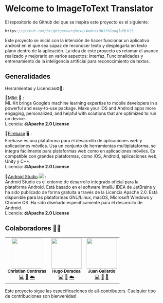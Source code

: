 <p align="center">
    <span>
      <a <img src="https://github.com/dannielarenderos/WebMappingMunicipiosRiosCerrosES/blob/main/img/CrimeReporterLOGO.png" width="500" alt="Image To Text Translator" /></a>
    </span>
    <br/>
    <span>
      <!-- ALL-CONTRIBUTORS-BADGE:START - Do not remove or modify this section -->
      <img alt="" src="https://img.shields.io/badge/Deployed-Firebase-orange">
      <img alt="" src="https://img.shields.io/badge/Contributors-3-blueviolet">
      <img alt="" src="https://img.shields.io/badge/⚖️License-MIT-success">
    <!-- ALL-CONTRIBUTORS-BADGE:END -->
    </span>
</p>

# Welcome to ImageToText Translator 

  El repositorio de Github del que se inspira este proyecto es el siguiente: 

  ```c
  https://github.com/brightgeevarghese/AndroidWithGoogleMLKit
  ```

  Este proyecto se inició con la intención de hacer funcionar un aplicativo android en el que sea capaz de reconocer texto y desplegarla en texto plano dentro de la aplicación. La idea de este proyecto es retomar el avance realizado y mejorarlo en varios aspectos: Interfaz, Funcionalidades y entrenamiento de la inteligencia artificial para reconocimiento de textos.


## Generalidades 

Herramientas y Licencias⚙️📜:
 
  🔹[Mlkit](https://developers.google.com/ml-kit)  🤖 :  
    ML Kit brings Google’s machine learning expertise to mobile developers in a powerful and easy-to-use package. Make your iOS and Android apps more engaging, personalized, and helpful with solutions that are optimized to run on device. <br>
    Licencia: <strong>⚖️Apache 2.0 License</strong>
   
  🔹[Firebase](http://firebase.google.com)  🖥  :  
    Firebase es una plataforma para el desarrollo de aplicaciones web y aplicaciones móviles. Usa un conjunto de herramientas multiplataforma, se integra fácilmente para plataformas web como en aplicaciones móviles. Es compatible con grandes plataformas, como IOS, Android, aplicaciones web, Unity y C++.<br>
    Licencia: <strong>⚖️Apache 2.0 License</strong> 

  🔹[Android Studio](http://firebase.google.com)  <img src="https://img.icons8.com/fluency/16/000000/android-os.png"/>   : <br>
    Android Studio es el entorno de desarrollo integrado oficial para la plataforma Android. Está basado en el software IntelliJ IDEA de JetBrains y ha sido publicado de forma gratuita a través de la Licencia Apache 2.0. Está disponible para las plataformas GNU/Linux, macOS, Microsoft Windows y Chrome OS. Ha sido diseñado específicamente para el desarrollo de Android.  
    Licencia: <strong>⚖️Apache 2.0 License</strong> 
   
   
## Colaboradores 👨‍💻


<!-- ALL-CONTRIBUTORS-LIST:START - Do not remove or modify this section -->
<!-- prettier-ignore-start -->
<!-- markdownlint-disable -->
<table align="center">
  <tr>
    <td align="center"><a href="https://github.com/ChristianCB16"><img src="https://avatars.githubusercontent.com/u/54194309?v=4" width="100px;" alt=""/><br /><sub><b> Christian Contreras </b></sub></a><br /> <a href="#" title="Código">💻</a> <a href="#" title="Documentación">📑</a> <a href="#" title="Cloud Database">☁️</a> </td>
    <td align="center"><a href="https://github.com/HugoDoradea14"><img src="https://avatars.githubusercontent.com/u/54194193?v=4" width="100px;" alt=""/><br /><sub><b> Hugo Doradea </b></sub></a><br /><a href="#" title="Código">💻</a> <a href="#" title="Diseño">🎨</a> <a href="#" title="Cloud Database">☁️</a> </td>
    <td align="center"><a href="https://github.com/JuanGallard0"><img src="https://avatars.githubusercontent.com/u/54408047?v=4" width="100px;" alt=""/><br /><sub><b> Juan Gallardo </b></sub></a><br /><a href="#" title="Código">💻</a> <a href="#" title="Diseño">🎨</a> <a href="#" title="Documentación">📑</a>  </td>
  </tr>
</table>


<!-- markdownlint-enable -->
<!-- prettier-ignore-end -->
<!-- ALL-CONTRIBUTORS-LIST:END -->

Este proyecto sigue las especificaciones de [all-contributors](https://github.com/all-contributors/all-contributors). Cualquier tipo de contribuciones son bienvenidas!
   

    

